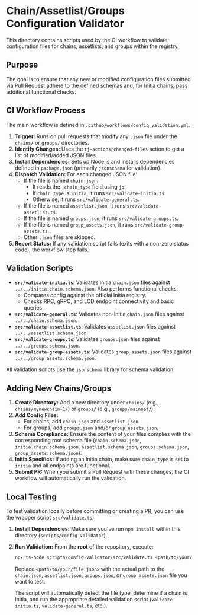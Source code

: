 # Chain/Assetlist/Groups Configuration Validator

This directory contains scripts used by the CI workflow to validate configuration files for chains, assetlists, and groups within the registry.

## Purpose

The goal is to ensure that any new or modified configuration files submitted via Pull Request adhere to the defined schemas and, for Initia chains, pass additional functional checks.

## CI Workflow Process

The main workflow is defined in `.github/workflows/config_validation.yml`.

1.  **Trigger:** Runs on pull requests that modify any `.json` file under the `chains/` or `groups/` directories.
2.  **Identify Changes:** Uses the `tj-actions/changed-files` action to get a list of modified/added JSON files.
3.  **Install Dependencies:** Sets up Node.js and installs dependencies defined in `package.json` (primarily `jsonschema` for validation).
4.  **Dispatch Validation:** For each changed JSON file:
    *   If the file is named `chain.json`:
        *   It reads the `.chain_type` field using `jq`.
        *   If `chain_type` is `initia`, it runs `src/validate-initia.ts`.
        *   Otherwise, it runs `src/validate-general.ts`.
    *   If the file is named `assetlist.json`, it runs `src/validate-assetlist.ts`.
    *   If the file is named `groups.json`, it runs `src/validate-groups.ts`.
    *   If the file is named `group_assets.json`, it runs `src/validate-group-assets.ts`.
    *   Other `.json` files are skipped.
5.  **Report Status:** If any validation script fails (exits with a non-zero status code), the workflow step fails.

## Validation Scripts

*   **`src/validate-initia.ts`**: Validates Initia `chain.json` files against `../../initia.chain.schema.json`. Also performs functional checks:
    *   Compares config against the official Initia registry.
    *   Checks RPC, gRPC, and LCD endpoint connectivity and basic queries.
*   **`src/validate-general.ts`**: Validates non-Initia `chain.json` files against `../../chain.schema.json`.
*   **`src/validate-assetlist.ts`**: Validates `assetlist.json` files against `../../assetlist.schema.json`.
*   **`src/validate-groups.ts`**: Validates `groups.json` files against `../../groups.schema.json`.
*   **`src/validate-group-assets.ts`**: Validates `group_assets.json` files against `../../group_assets.schema.json`.

All validation scripts use the `jsonschema` library for schema validation.

## Adding New Chains/Groups

1.  **Create Directory:** Add a new directory under `chains/` (e.g., `chains/mynewchain-1/`) or `groups/` (e.g., `groups/mainnet/`).
2.  **Add Config Files:**
    *   For chains, add `chain.json` and `assetlist.json`.
    *   For groups, add `groups.json` and/or `group_assets.json`.
3.  **Schema Compliance:** Ensure the content of your files complies with the corresponding root schema file (`chain.schema.json`, `initia.chain.schema.json`, `assetlist.schema.json`, `groups.schema.json`, `group_assets.schema.json`).
4.  **Initia Specifics:** If adding an Initia chain, make sure `chain_type` is set to `initia` and all endpoints are functional.
5.  **Submit PR:** When you submit a Pull Request with these changes, the CI workflow will automatically run the validation.

## Local Testing

To test validation locally before committing or creating a PR, you can use the wrapper script `src/validate.ts`.

1.  **Install Dependencies:** Make sure you've run `npm install` within this directory (`scripts/config-validator`).
2.  **Run Validation:** From the **root** of the repository, execute:
    ```bash
    npx ts-node scripts/config-validator/src/validate.ts <path/to/your/file.json>
    ```
    Replace `<path/to/your/file.json>` with the actual path to the `chain.json`, `assetlist.json`, `groups.json`, or `group_assets.json` file you want to test.

    The script will automatically detect the file type, determine if a chain is Initia, and run the appropriate detailed validation script (`validate-initia.ts`, `validate-general.ts`, etc.). 